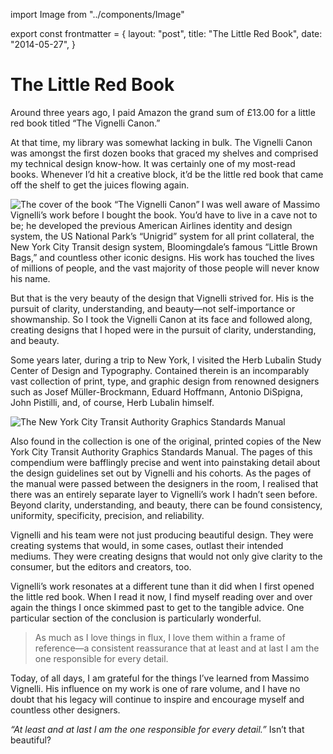 import Image from "../components/Image"

export const frontmatter = {
  layout: "post",
  title: "The Little Red Book",
  date: "2014-05-27",
}

# The Little Red Book

Around three years ago, I paid Amazon the grand sum of £13.00 for a little red
book titled “The Vignelli Canon.”

At that time, my library was somewhat lacking in bulk. The Vignelli Canon was
amongst the first dozen books that graced my shelves and comprised my technical
design know-how. It was certainly one of my most-read books. Whenever I’d hit a
creative block, it’d be the little red book that came off the shelf to get the
juices flowing again.

<Image
  align="left"
  alt="The cover of the book “The Vignelli Canon”"
  src="2014/05/vignelli-canon.jpg"
/>

I was well aware of Massimo Vignelli’s work before I bought the book. You’d have
to live in a cave not to be; he developed the previous American Airlines
identity and design system, the US National Park’s “Unigrid” system for all
print collateral, the New York City Transit design system, Bloomingdale’s famous
“Little Brown Bags,” and countless other iconic designs. His work has touched
the lives of millions of people, and the vast majority of those people will
never know his name.

But that is the very beauty of the design that Vignelli strived for. His is the
pursuit of clarity, understanding, and beauty—not self-importance or
showmanship. So I took the Vignelli Canon at its face and followed along,
creating designs that I hoped were in the pursuit of clarity, understanding, and
beauty.

Some years later, during a trip to New York, I visited the Herb Lubalin Study
Center of Design and Typography. Contained therein is an incomparably vast
collection of print, type, and graphic design from renowned designers such as
Josef Müller-Brockmann, Eduard Hoffmann, Antonio DiSpigna, John Pistilli, and,
of course, Herb Lubalin himself.

<Image
  alt="The New York City Transit Authority Graphics Standards Manual"
  src="2014/05/nyctagsm.jpg"
/>

Also found in the collection is one of the original, printed copies of the New
York City Transit Authority Graphics Standards Manual. The pages of this
compendium were bafflingly precise and went into painstaking detail about the
design guidelines set out by Vignelli and his cohorts. As the pages of the
manual were passed between the designers in the room, I realised that there was
an entirely separate layer to Vignelli’s work I hadn’t seen before. Beyond
clarity, understanding, and beauty, there can be found consistency, uniformity,
specificity, precision, and reliability.

Vignelli and his team were not just producing beautiful design. They were
creating systems that would, in some cases, outlast their intended mediums. They
were creating designs that would not only give clarity to the consumer, but the
editors and creators, too.

Vignelli’s work resonates at a different tune than it did when I first opened
the little red book. When I read it now, I find myself reading over and over
again the things I once skimmed past to get to the tangible advice. One
particular section of the conclusion is particularly wonderful.

> As much as I love things in flux, I love them within a frame of reference—a
> consistent reassurance that at least and at last I am the one responsible for
> every detail.

Today, of all days, I am grateful for the things I’ve learned from Massimo
Vignelli. His influence on my work is one of rare volume, and I have no doubt
that his legacy will continue to inspire and encourage myself and countless
other designers.

_“At least and at last I am the one responsible for every detail.”_ Isn’t that
beautiful?
